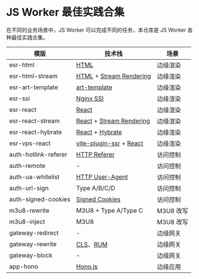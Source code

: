 # JS Worker 最佳实践合集

在不同的业务场景中，JS Worker 可以完成不同的任务，本仓库是 JS Worker 各种最佳实践合集。

| 模版                 | 技术栈                                                       | 场景      |
| -------------------- | ------------------------------------------------------------ | --------- |
| esr-html             | [HTML](https://developer.mozilla.org/en-US/docs/Web/HTML)    | 边缘渲染  |
| esr-html-stream      | [HTML](https://developer.mozilla.org/en-US/docs/Web/HTML) + [Stream Rendering](https://javascriptpatterns.vercel.app/patterns/rendering-patterns/streaming-ssr) | 边缘渲染  |
| esr-art-template     | [art-template](https://aui.github.io/art-template/)          | 边缘渲染  |
| esr-ssi              | [Nginx SSI](http://nginx.org/en/docs/http/ngx_http_ssi_module.html) | 边缘渲染  |
| esr-react            | [React](https://react.dev/)                                  | 边缘渲染  |
| esr-react-stream     | [React](https://react.dev/) + [Stream Rendering](https://javascriptpatterns.vercel.app/patterns/rendering-patterns/streaming-ssr) | 边缘渲染  |
| esr-react-hybrate    | [React](https://react.dev/) + [Hybrate](https://react.dev/reference/react-dom/client/hydrateRoot) | 边缘渲染  |
| esr-vps-react        | [vite-plugin-ssr](https://vite-plugin-ssr.com/) + [React](https://react.dev/) | 边缘渲染  |
| auth-hotlink-referer | [HTTP Referer](https://developer.mozilla.org/en-US/docs/Web/HTTP/Headers/Referer) | 访问控制  |
| auth-remote          | -                                                            | 访问控制  |
| auth-ua-whitelist    | [HTTP User-Agent](https://developer.mozilla.org/en-US/docs/Web/HTTP/Headers/User-Agent) | 访问控制  |
| auth-url-sign        | Type A/B/C/D                                                 | 访问控制  |
| auth-signed-cookies  | [Signed Cookies](https://docs.aws.amazon.com/zh_cn/AmazonCloudFront/latest/DeveloperGuide/private-content-signed-cookies.html) | 访问控制  |
| m3u8-rewrite         | M3U8 + Type A/Type C                                         | M3U8 改写 |
| m3u8-inject          | M3U8                                                         | M3U8 改写 |
| gateway-redirect     | -                                                            | 边缘网关  |
| gateway-rewrite      | [CLS](https://cloud.tencent.com/document/product/614)、[RUM](https://cloud.tencent.com/product/rum) | 边缘网关  |
| gateway-block        | -                                                            | 边缘网关  |
| app-hono             | [Hono.js](https://hono.dev/)                                 | 边缘应用  |


